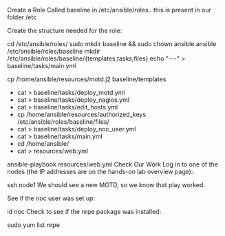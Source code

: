 Create a Role Called baseline in /etc/ansible/roles.. this is present in our folder /etc

Create the structure needed for the role:

cd /etc/ansible/roles/
sudo mkdir baseline && sudo chown ansible.ansible /etc/ansible/roles/baseline
mkdir /etc/ansible/roles/baseline/{templates,tasks,files}
echo "---" > baseline/tasks/main.yml


cp /home/ansible/resources/motd.j2 baseline/templates

* cat > baseline/tasks/deploy_motd.yml
* cat > baseline/tasks/deploy_nagios.yml
* cat >  baseline/tasks/edit_hosts.yml
* cp /home/ansible/resources/authorized_keys /etc/ansible/roles/baseline/files/
* cat > baseline/tasks/deploy_noc_user.yml
* cat > baseline/tasks/main.yml
* cd /home/ansible/
* cat > resources/web.yml

ansible-playbook resources/web.yml
Check Our Work
Log in to one of the nodes (the IP addresses are on the hands-on lab overview page):

ssh node1
We should see a new MOTD, so we know that play worked.

See if the noc user was set up:

id noc
Check to see if the nrpe package was installed:

sudo yum list nrpe
